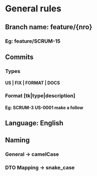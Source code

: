 # General rules
## Branch name: feature/{nro}
### Eg: feature/SCRUM-15
## Commits
### Types
#### US | FIX | FORMAT | DOCS
### Format [tk|type|description]
#### Eg: SCRUM-3 US-0001 make a follow
## Language: English
## Naming
### General -> camelCase
### DTO Mapping -> snake_case

